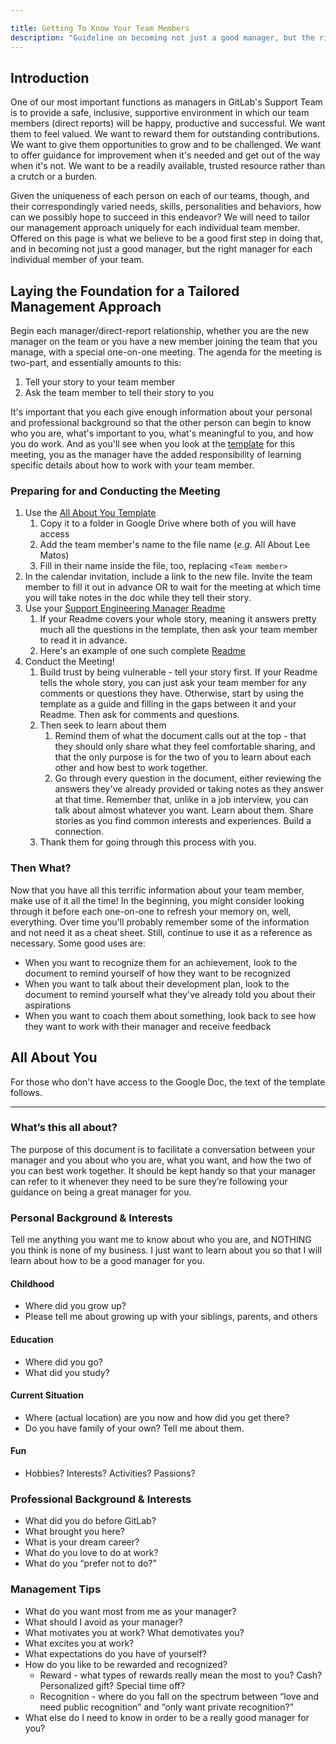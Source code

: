 ```yaml
---

title: Getting To Know Your Team Members
description: "Guideline on becoming not just a good manager, but the right manager for each individual member of your Support Engineering team"
---
```


## Introduction

One of our most important functions as managers in GitLab's Support Team is to
provide a safe, inclusive, supportive environment in which our team members
(direct reports) will be happy, productive and successful. We want them to
feel valued. We want to reward them for outstanding contributions. We want
to give them opportunities to grow and to be challenged. We want to offer
guidance for improvement when it's needed and get out of the way when it's not.
We want to be a readily available, trusted resource rather than a crutch or a
burden.

Given the uniqueness of each person on each of our teams, though, and their
correspondingly varied needs, skills, personalities and behaviors, how can we
possibly hope to succeed in this endeavor? We will need to tailor our management
approach uniquely for each individual team member. Offered on this page is what
we believe to be a good first step in doing that, and in becoming not just a
good manager, but the right manager for each individual member of your team.

## Laying the Foundation for a Tailored Management Approach

Begin each manager/direct-report relationship, whether you are the new manager
on the team or you have a new member joining the team that you manage, with a
special one-on-one meeting. The agenda for the meeting is two-part, and
essentially amounts to this:

1. Tell your story to your team member
1. Ask the team member to tell their story to you

It's important that you each give enough information about your personal and
professional background so that the other person can begin to know who you
are, what's important to you, what's meaningful to you, and how you do work. And
as you'll see when you look at the
[template](https://drive.google.com/drive/u/0/search?q=All%20about%20you%20template%20parent:1af-Yxe0Rem97877PIqiQH0AnxizjbLcE)
for this meeting, you as the manager have the added responsibility of learning
specific details about how to work with your team member.

### Preparing for and Conducting the Meeting

1. Use the [All About You Template](https://drive.google.com/drive/u/0/search?q=All%20about%20you%20template%20parent:1af-Yxe0Rem97877PIqiQH0AnxizjbLcE)
    1. Copy it to a folder in Google Drive where both of you will have access
    1. Add the team member's name to the file name (*e.g.* All About Lee Matos)
    1. Fill in their name inside the file, too, replacing `<Team member>`
1. In the calendar invitation, include a link to the new file. Invite the team
    member to fill it out in advance OR to wait for the meeting at which time
    you will take notes in the doc while they tell their story.
1. Use your [Support Engineering Manager Readme](/handbook/engineering/readmes/)
    1. If your Readme covers your whole story, meaning it answers pretty much
        all the questions in the template, then ask your team member to read it
        in advance.
    1. Here's an example of one such complete
        [Readme](/handbook/engineering/readmes/mike-dunninger/)
1. Conduct the Meeting!
    1. Build trust by being vulnerable - tell your story first. If your Readme
        tells the whole story, you can just ask your team member for any
        comments or questions they have. Otherwise, start by using the template
        as a guide and filling in the gaps between it and your Readme. Then ask
        for comments and questions.
    1. Then seek to learn about them
        1. Remind them of what the document calls out at the top - that they
        should only share what they feel comfortable sharing, and that the only
        purpose is for the two of you to learn about each other and how best to
        work together.
        1. Go through every question in the document, either reviewing the
        answers they've already provided or taking notes as they answer at that
        time. Remember that, unlike in a job interview, you can talk about
        almost whatever you want. Learn about them. Share stories as you find
        common interests and experiences. Build a connection.
    1. Thank them for going through this process with you.

### Then What?

Now that you have all this terrific information about your team member, make use
of it all the time! In the beginning, you might consider looking through it
before each one-on-one to refresh your memory on, well, everything. Over time
you'll probably remember some of the information and not need it as a cheat
sheet. Still, continue to use it as a reference as necessary. Some good uses
are:

- When you want to recognize them for an achievement, look to the document to
   remind yourself of how they want to be recognized
- When you want to talk about their development plan, look to the document to
   remind yourself what they've already told you about their aspirations
- When you want to coach them about something, look back to see how they want
   to work with their manager and receive feedback

## All About You

For those who don't have access to the Google Doc, the text of the template follows.

---

### What’s this all about?

The purpose of this document is to facilitate a conversation between your manager and you about who you are, what you want, and how the two of you can best work together. It should be kept handy so that your manager can refer to it whenever they need to be sure they’re following your guidance on being a great manager for you.

### Personal Background & Interests

Tell me anything you want me to know about who you are, and NOTHING you think is none of my business. I just want to learn about you so that I will learn about how to be a good manager for you.

#### Childhood

- Where did you grow up?
- Please tell me about growing up with your siblings, parents, and others

#### Education

- Where did you go?
- What did you study?

#### Current Situation

- Where (actual location) are you now and how did you get there?
- Do you have family of your own? Tell me about them.

#### Fun

- Hobbies? Interests? Activities? Passions?

### Professional Background & Interests

- What did you do before GitLab?
- What brought you here?
- What is your dream career?
- What do you love to do at work?
- What do you “prefer not to do?”

### Management Tips

- What do you want most from me as your manager?
- What should I avoid as your manager?
- What motivates you at work? What demotivates you?
- What excites you at work?
- What expectations do you have of yourself?
- How do you like to be rewarded and recognized?
  - Reward - what types of rewards really mean the most to you? Cash? Personalized gift? Special time off?
  - Recognition - where do you fall on the spectrum between “love and need public recognition” and “only want private recognition?”
- What else do I need to know in order to be a really good manager for you?
